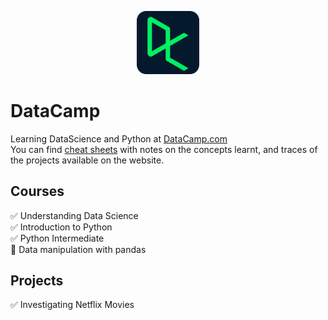<p align="center">
<img src="/inc/datacamp.svg" width=20%>
</p>

# DataCamp
Learning DataScience and Python at [DataCamp.com](https://app.datacamp.com/)
<br>You can find [cheat sheets](cheat_sheets) with notes on the concepts learnt, and traces of the projects available on the website.

## Courses
✅ Understanding Data Science <br>
✅ Introduction to Python <br>
✅ Python Intermediate <br>
:book: Data manipulation with pandas

## Projects
✅ Investigating Netflix Movies <br>
